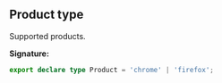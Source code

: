 ## Product type

Supported products.

**Signature:**

```typescript
export declare type Product = 'chrome' | 'firefox';
```
